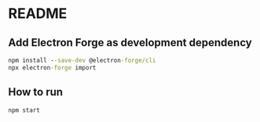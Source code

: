 # README

## Add Electron Forge as development dependency

```cmd
npm install --save-dev @electron-forge/cli
npx electron-forge import
```

## How to run

```cmd
npm start
```
